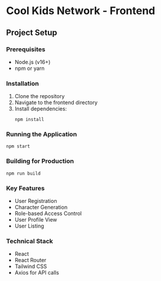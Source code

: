 # Cool Kids Network - Frontend

## Project Setup

### Prerequisites
- Node.js (v16+)
- npm or yarn

### Installation
1. Clone the repository
2. Navigate to the frontend directory
3. Install dependencies:
   ```
   npm install
   ```

### Running the Application
```
npm start
```

### Building for Production
```
npm run build
```

### Key Features
- User Registration
- Character Generation
- Role-based Access Control
- User Profile View
- User Listing

### Technical Stack
- React
- React Router
- Tailwind CSS
- Axios for API calls
